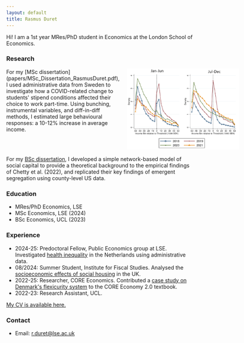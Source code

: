 ```yaml
---
layout: default
title: Rasmus Duret
---
```


Hi! I am a 1st year MRes/PhD student in Economics at the London School of Economics.

### Research


<div style="display: flex; align-items: flex-start;">
  <div style="flex: 1;">
    For my [MSc dissertation](papers/MSc_Dissertation_RasmusDuret.pdf), I used administrative data from Sweden to investigate how a COVID-related change to students' stipend conditions affected their choice to work part-time. Using bunching, instrumental variables, and diff-in-diff methods, I estimated large behavioural responses: a 10-12% increase in average income.
  </div>
  <div style="flex: 0; margin-left: 20px;">
    <img src="images/MSc_Dissertation_Bunch.png" alt="MSc Dissertation Bunch" style="max-width: 300px; height: auto;">
  </div>
</div>

For my [BSc dissertation](papers/BSc_Dissertation_RasmusDuret.pdf), I developed a simple network-based model of social capital to provide a theoretical background to the empirical findings of Chetty et al. (2022), and replicated their key findings of emergent segregation using county-level US data.


### Education
* MRes/PhD Economics, LSE
* MSc Economics, LSE (2024)
* BSc Economics, UCL (2023)

### Experience
* 2024-25: Predoctoral Fellow, Public Economics group at LSE.
    Investigated [health inequality](https://personal.lse.ac.uk/spinnewi/CDI_draft.pdf) in the Netherlands using administrative data.
* 08/2024: Summer Student, Institute for Fiscal Studies.
    Analysed the [socioeconomic effects of social housing](https://drive.google.com/file/d/1R5-VTjLFVZc8GVkRk5fwY_dcMR1uhuPu/view) in the UK.
* 2022-25: Researcher, CORE Economics.
    Contributed a [case study on Denmark's flexicurity system](https://books.core-econ.org/the-economy/macroeconomics/02-unemployment-wages-inequality-10-application-labour-market-denmark.html) to the CORE Economy 2.0 textbook.
* 2022-23: Research Assistant, UCL.

[My CV is available here.](papers/Resume_RasmusDuret.pdf)

### Contact
- Email: r.duret@lse.ac.uk


